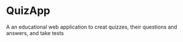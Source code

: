 # QuizApp
A an educational web application to creat quizzes, their questions and answers, and take tests
